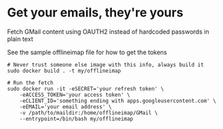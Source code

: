 # Get your emails, they're yours

Fetch GMail content using OAUTH2 instead of hardcoded passwords
in plain text

See the sample offlineimap file for how to get the tokens

    # Never trust someone else image with this info, always build it
    sudo docker build . -t my/offlineimap
    
    # Run the fetch
    sudo docker run -it -eSECRET='your refresh token' \
        -eACCESS_TOKEN='your access token' \
        -eCLIENT_ID='something ending with apps.googleusercontent.com' \
        -eEMAIL='your email address' \
        -v /path/to/maildir:/home/offlineimap/GMail \
        --entrypoint=/bin/bash my/offlineimap
